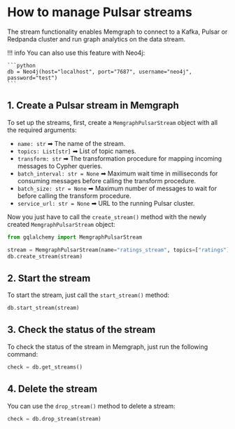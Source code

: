 # How to manage Pulsar streams

The stream functionality enables Memgraph to connect to a Kafka, Pulsar or
Redpanda cluster and run graph analytics on the data stream.

!!! info
    You can also use this feature with Neo4j:

    ```python
    db = Neo4j(host="localhost", port="7687", username="neo4j", password="test")
    ```


## 1. Create a Pulsar stream in Memgraph

To set up the streams, first, create a `MemgraphPulsarStream` object with all
the required arguments:

- `name: str` ➡ The name of the stream.
- `topics: List[str]` ➡ List of topic names.
- `transform: str` ➡ The transformation procedure for mapping incoming messages
  to Cypher queries.
- `batch_interval: str = None` ➡ Maximum wait time in milliseconds for consuming
  messages before calling the transform procedure.
- `batch_size: str = None` ➡ Maximum number of messages to wait for before
  calling the transform procedure.
- `service_url: str = None` ➡ URL to the running Pulsar cluster.

Now you just have to call the `create_stream()` method with the newly created
`MemgraphPulsarStream` object:

```python
from gqlalchemy import MemgraphPulsarStream

stream = MemgraphPulsarStream(name="ratings_stream", topics=["ratings"], transform="movielens.rating", service_url="localhost:6650")
db.create_stream(stream)
```

## 2. Start the stream

To start the stream, just call the `start_stream()` method:

```python
db.start_stream(stream)
```

## 3. Check the status of the stream

To check the status of the stream in Memgraph, just run the following command:

```python
check = db.get_streams()
```

## 4. Delete the stream

You can use the `drop_stream()` method to delete a stream:

```python
check = db.drop_stream(stream)
```
